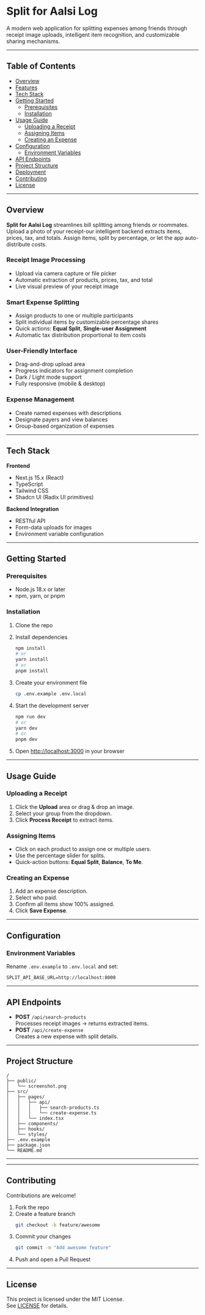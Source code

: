 # Split for Aalsi Log

A modern web application for splitting expenses among friends through receipt image uploads, intelligent item recognition, and customizable sharing mechanisms.

---

## Table of Contents

- [Overview](#overview)  
- [Features](#features)  
- [Tech Stack](#tech-stack)  
- [Getting Started](#getting-started)  
  - [Prerequisites](#prerequisites)  
  - [Installation](#installation)  
- [Usage Guide](#usage-guide)  
  - [Uploading a Receipt](#uploading-a-receipt)  
  - [Assigning Items](#assigning-items)  
  - [Creating an Expense](#creating-an-expense)  
- [Configuration](#configuration)  
  - [Environment Variables](#environment-variables)  
- [API Endpoints](#api-endpoints)  
- [Project Structure](#project-structure)  
- [Deployment](#deployment)  
- [Contributing](#contributing)  
- [License](#license)  

---

## Overview

**Split for Aalsi Log** streamlines bill splitting among friends or roommates.  
Upload a photo of your receipt-our intelligent backend extracts items, prices, tax, and totals. Assign items, split by percentage, or let the app auto-distribute costs.



### Receipt Image Processing
- Upload via camera capture or file picker  
- Automatic extraction of products, prices, tax, and total  
- Live visual preview of your receipt image  

### Smart Expense Splitting
- Assign products to one or multiple participants  
- Split individual items by customizable percentage shares  
- Quick actions: **Equal Split**, **Single-user Assignment**  
- Automatic tax distribution proportional to item costs  

### User-Friendly Interface
- Drag-and-drop upload area  
- Progress indicators for assignment completion  
- Dark / Light mode support  
- Fully responsive (mobile & desktop)  

### Expense Management
- Create named expenses with descriptions  
- Designate payers and view balances  
- Group-based organization of expenses  

---

## Tech Stack

**Frontend**  
- Next.js 15.x (React)  
- TypeScript  
- Tailwind CSS  
- Shadcn UI (Radix UI primitives)  

**Backend Integration**  
- RESTful API  
- Form-data uploads for images  
- Environment variable configuration  

---

## Getting Started

### Prerequisites
- Node.js 18.x or later  
- npm, yarn, or pnpm  

### Installation

1. Clone the repo  

2. Install dependencies  
   ```bash
   npm install
   # or
   yarn install
   # or
   pnpm install
   ```
3. Create your environment file  
   ```bash
   cp .env.example .env.local
   ```
4. Start the development server  
   ```bash
   npm run dev
   # or
   yarn dev
   # or
   pnpm dev
   ```
5. Open [http://localhost:3000](http://localhost:3000) in your browser  

---

## Usage Guide

### Uploading a Receipt
1. Click the **Upload** area or drag & drop an image.  
2. Select your group from the dropdown.  
3. Click **Process Receipt** to extract items.

### Assigning Items
- Click on each product to assign one or multiple users.  
- Use the percentage slider for splits.  
- Quick-action buttons: **Equal Split**, **Balance**, **To Me**.  

### Creating an Expense
1. Add an expense description.  
2. Select who paid.  
3. Confirm all items show 100% assigned.  
4. Click **Save Expense**.

---

## Configuration

### Environment Variables

Rename `.env.example` to `.env.local` and set:

```
SPLIT_API_BASE_URL=http://localhost:8000
```

---

## API Endpoints

- **POST** `/api/search-products`  
  Processes receipt images → returns extracted items.  
- **POST** `/api/create-expense`  
  Creates a new expense with split details.  

---

## Project Structure

```
/
├── public/
│   └── screenshot.png
├── src/
│   ├── pages/
│   │   ├── api/
│   │   │   ├── search-products.ts
│   │   │   └── create-expense.ts
│   │   └── index.tsx
│   ├── components/
│   ├── hooks/
│   └── styles/
├── .env.example
├── package.json
└── README.md
```

---


---

## Contributing

Contributions are welcome!  

1. Fork the repo  
2. Create a feature branch  
   ```bash
   git checkout -b feature/awesome
   ```
3. Commit your changes  
   ```bash
   git commit -m "Add awesome feature"
   ```
4. Push and open a Pull Request  

---

## License

This project is licensed under the MIT License.  
See [LICENSE](LICENSE) for details.

